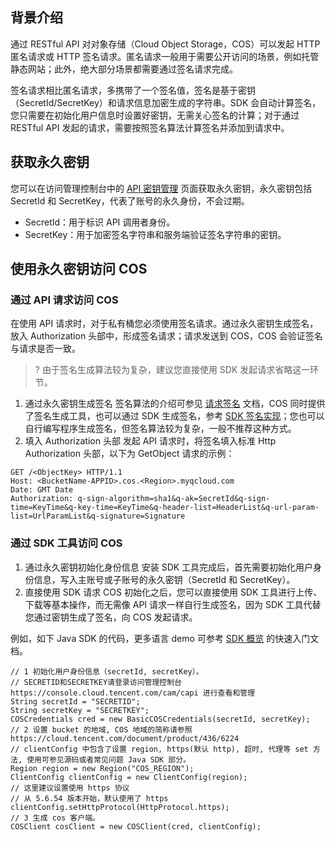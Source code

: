 ## 背景介绍

通过 RESTful API 对对象存储（Cloud Object Storage，COS）可以发起 HTTP 匿名请求或 HTTP 签名请求。匿名请求一般用于需要公开访问的场景，例如托管静态网站；此外，绝大部分场景都需要通过签名请求完成。

签名请求相比匿名请求，多携带了一个签名值，签名是基于密钥（SecretId/SecretKey）和请求信息加密生成的字符串。SDK 会自动计算签名，您只需要在初始化用户信息时设置好密钥，无需关心签名的计算；对于通过 RESTful API 发起的请求，需要按照签名算法计算签名并添加到请求中。

## 获取永久密钥

您可以在访问管理控制台中的 [API 密钥管理](https://console.cloud.tencent.com/cam/capi) 页面获取永久密钥，永久密钥包括 SecretId 和 SecretKey，代表了账号的永久身份，不会过期。
- SecretId：用于标识 API 调用者身份。
- SecretKey：用于加密签名字符串和服务端验证签名字符串的密钥。


## 使用永久密钥访问 COS

### 通过 API 请求访问 COS

在使用 API 请求时，对于私有桶您必须使用签名请求。通过永久密钥生成签名，放入 Authorization 头部中，形成签名请求；请求发送到 COS，COS 会验证签名与请求是否一致。

>? 由于签名生成算法较为复杂，建议您直接使用 SDK 发起请求省略这一环节。
>

1. 通过永久密钥生成签名
签名算法的介绍可参见 [请求签名](https://intl.cloud.tencent.com/document/product/436/7778) 文档，COS 同时提供了签名生成工具，也可以通过 SDK 生成签名，参考 [SDK 签名实现](https://intl.cloud.tencent.com/document/product/436/7778#sdk-.E7.AD.BE.E5.90.8D.E5.AE.9E.E7.8E.B0)；您也可以自行编写程序生成签名，但签名算法较为复杂，一般不推荐这种方式。
2. 填入 Authorization 头部
发起 API 请求时，将签名填入标准 Http Authorization 头部，以下为 GetObject 请求的示例：
```
GET /<ObjectKey> HTTP/1.1
Host: <BucketName-APPID>.cos.<Region>.myqcloud.com
Date: GMT Date
Authorization: q-sign-algorithm=sha1&q-ak=SecretId&q-sign-time=KeyTime&q-key-time=KeyTime&q-header-list=HeaderList&q-url-param-list=UrlParamList&q-signature=Signature
```

### 通过 SDK 工具访问 COS

1. 通过永久密钥初始化身份信息
安装 SDK 工具完成后，首先需要初始化用户身份信息，写入主账号或子账号的永久密钥（SecretId 和 SecretKey）。
2. 直接使用 SDK 请求 COS
初始化之后，您可以直接使用 SDK 工具进行上传、下载等基本操作，而无需像 API 请求一样自行生成签名，因为 SDK 工具代替您通过密钥生成了签名，向 COS 发起请求。

例如，如下 Java SDK 的代码，更多语言 demo 可参考 [SDK 概览](https://intl.cloud.tencent.com/document/product/436/6474) 的快速入门文档。
```
// 1 初始化用户身份信息（secretId, secretKey）。
// SECRETID和SECRETKEY请登录访问管理控制台 https://console.cloud.tencent.com/cam/capi 进行查看和管理
String secretId = "SECRETID";
String secretKey = "SECRETKEY";
COSCredentials cred = new BasicCOSCredentials(secretId, secretKey);
// 2 设置 bucket 的地域, COS 地域的简称请参照 https://cloud.tencent.com/document/product/436/6224
// clientConfig 中包含了设置 region, https(默认 http), 超时, 代理等 set 方法, 使用可参见源码或者常见问题 Java SDK 部分。
Region region = new Region("COS_REGION");
ClientConfig clientConfig = new ClientConfig(region);
// 这里建议设置使用 https 协议
// 从 5.6.54 版本开始，默认使用了 https
clientConfig.setHttpProtocol(HttpProtocol.https);
// 3 生成 cos 客户端。
COSClient cosClient = new COSClient(cred, clientConfig);

```


